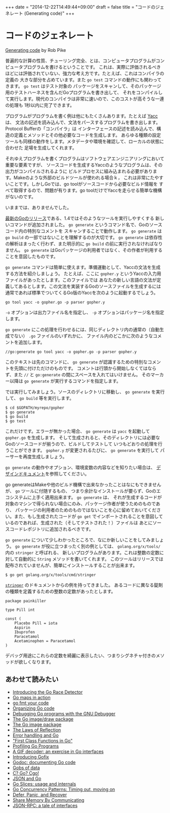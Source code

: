 +++
date = "2014-12-22T14:49:44+09:00"
draft = false
title = "コードのジェネレート (Generating code)"
+++

# コードのジェネレート
[Generating code](https://blog.golang.org/generate) by Rob Pike

普遍的な計算の性質、チューリング完全、とは、コンピュータプログラムがコンピュータプログラムを書けるということです。
これは、実際に評価されるべきほどには評価されていない、強力な考え方です。たとえば、これはコンパイラの定義の
大きな部分を占めています。また `go test` コマンドの動作にも関わってきます。 `go test` はテスト対象の
パッケージをスキャンして、そのパッケージ用のテストハーネスを含んだGoプログラムを書き出して、
それをコンパイルして実行します。現代のコンパイラは非常に速いので、このコストが高そうな一連の処理も
1秒以内に完了できます。

プログラムがプログラムを書く例は他にもたくさんあります。たとえば [Yacc](http://golang.org/cmd/yacc/) は、
文法の記述を読み込んで、文法をパースするプログラムを書き出します。Protocol Bufferの「コンパイラ」は
インターフェースの記述を読み込んで、構造の定義とメソッドとその他必要なコードを生成します。
あらゆる種類の設定ツールも同様の動作をします。メタデータや環境を確認して、ローカルの状態に合わせた
足場を生成してくれます。

それゆえプログラムを書くプログラムはソフトウェアエンジニアリングにおいて重要な要素ですが、
ソースコードを生成するYaccのようなプログラムは、その出力がコンパイルされるように
ビルドプロセスに組み込まれる必要があります。Makeのような外部のビルドツールが使われる場合ｋ，
これは非常にたやすいことです。しかしGoでは、go toolがソースコードから必要なビルド情報を
すべて取得するので、問題が有ります。go toolだけでYaccを走らせる簡単な機構がないのです。

いままでは、ありませんでした。

[最新のGoのリリース](http://blog.golang.org/go1.4)である、1.4ではそのようなツールを実行しやすくする
新しいコマンドが追加されました。 `go generate` というコマンド名で、Goのソースコード内の特別なコメントを
スキャンすることで動作します。 `go generate` は `go build` の一部ではないことを理解するのが大切です。
`go generate` は依存性の解析はまったく行わず、また明示的に `go build` の前に実行されなければなりません。
`go generate` はGoパッケージの利用者ではなく、その作者が利用することを意図したものです。

`go generate` コマンドは簡単に使えます。準備運動として、Yaccの文法を生成する方法を紹介しましょう。
たとえば、ここに `gopher.y` というYaccの入力用ファイルがあったとします。このファイルでは
あなたの新しい言語の文法が定義してあるとします。この文法を実装するGoのソースファイルを生成するには
通常であれば標準でついてくるGo版のYaccを次のように起動するでしょう。

```
go tool yacc -o gopher.go -p parser gopher.y
```

`-o` オプションは出力ファイル名を指定し、 `-p` オプションはパッケージ名を指定します。

`go generate` にこの処理を行わせるには、同じディレクトリ内の通常の（自動生成でない） `.go` ファイルのいずれかに、
ファイル内のどこかに次のようなコメントを追加します。

```
//go:generate go tool yacc -o gopher.go -p parser gopher.y
```

このテキストは先のコマンドに、 `go generate` が認識するための特別なコメントを先頭に付けただけのものです。
コメントは行頭から開始しなくてはならず、また `//` と `go:generate` の間にスペースを入れてはいけません。
そのマーカー以降は `go generate` が実行するコマンドを指定します。

では実行してみましょう。ソースのディレクトリに移動し、 `go generate` を実行して、 `go build` 等を実行します。

```
$ cd $GOPATH/myrepo/gopher
$ go generate
$ go build
$ go test
```

これだけです。エラーが無かった場合、 `go generate` は `yacc` を起動して `gopher.go` を生成します。
そして生成されると、そのディレクトリには必要なGoのソースコードが揃うので、ビルドしてテストして
いつもどおりの処理を行うことができます。 `gopher.y` が変更されるたびに、 `go generate` を実行して
パーサーを再度生成しましょう。

`go generate` の動作やオプション、環境変数の内容などを知りたい場合は、
[デザインドキュメント](http://golang.org/s/go1.4-generate)を参照してください。

go generateはMakeや他のビルド機構で出来なかったことはなにもできませんが、 `go` ツールに付随するもの、
つまり余計なインストールが要らず、Goのエコシステムに上手く適用出来ます。 `go generate` は、
それが生成するコードが対象のマシンで得られない場合にのみ、パッケージ作者が使うためのものであり、
パッケージの利用者のためのものではないことを心に留めておいてください。また、もし生成されたコードが
`go get` でインポートされることを意図しているのであれば、生成された（そしてテストされた！）ファイルは
あとにソースコードレポジトリに追加されるべきです。

`go generate` について少しわかったところで、なにか新しいことをしてみましょう。
`go generate` が役に立つまったく別の例としては、 `golang.org/x/tools/` 内の `stringer` と呼ばれる、
新しいプログラムがあります。これは整数の定数に対して自動的に `String` メソッドを書いてくれます。
このツールはリリースでは配布されていませんが、簡単にインストールすることが出来ます。

```
$ go get golang.org/x/tools/cmd/stringer
```

[`stringer`](http://godoc.org/golang.org/x/tools/cmd/stringer) のドキュメントからの例を持ってきました。
あるコードに異なる錠剤の種類を定義するための整数の定数があったとします。

```
package painkiller

type Pill int

const (
    Placebo Pill = iota
    Aspirin
    Ibuprofen
    Paracetamol
    Acetaminophen = Paracetamol
)
```

デバッグ用途にこれらの定数を綺麗に表示したい、つまりシグネチャ付きのメソッドが欲しくなります。



## あわせて読みたい

* [Introducing the Go Race Detector](https://blog.golang.org/race-detector)
* [Go maps in action](https://blog.golang.org/go-maps-in-action)
* [go fmt your code](https://blog.golang.org/go-fmt-your-code)
* [Organizing Go code](https://blog.golang.org/organizing-go-code)
* [Debugging Go programs with the GNU Debugger](https://blog.golang.org/debugging-go-programs-with-gnu-debugger)
* [The Go image/draw package](https://blog.golang.org/go-imagedraw-package)
* [The Go image package](https://blog.golang.org/go-image-package)
* [The Laws of Reflection](https://blog.golang.org/laws-of-reflection)
* [Error handling and Go](https://blog.golang.org/error-handling-and-go)
* ["First Class Functions in Go"](https://blog.golang.org/first-class-functions-in-go-and-new-go)
* [Profiling Go Programs](https://blog.golang.org/profiling-go-programs)
* [A GIF decoder: an exercise in Go interfaces](https://blog.golang.org/gif-decoder-exercise-in-go-interfaces)
* [Introducing Gofix](https://blog.golang.org/introducing-gofix)
* [Godoc: documenting Go code](https://blog.golang.org/godoc-documenting-go-code)
* [Gobs of data](https://blog.golang.org/gobs-of-data)
* [C? Go? Cgo!](https://blog.golang.org/c-go-cgo)
* [JSON and Go](https://blog.golang.org/json-and-go)
* [Go Slices: usage and internals](https://blog.golang.org/go-slices-usage-and-internals)
* [Go Concurrency Patterns: Timing out, moving on](https://blog.golang.org/go-concurrency-patterns-timing-out-and)
* [Defer, Panic, and Recover](https://blog.golang.org/defer-panic-and-recover)
* [Share Memory By Communicating](https://blog.golang.org/share-memory-by-communicating)
* [JSON-RPC: a tale of interfaces](https://blog.golang.org/json-rpc-tale-of-interfaces)
